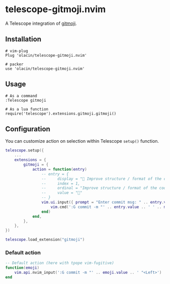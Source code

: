 # telescope-gitmoji.nvim

A Telescope integration of [gitmoji](https://gitmoji.dev/).

## Installation

```
# vim-plug
Plug 'olacin/telescope-gitmoji.nvim'

# packer
use 'olacin/telescope-gitmoji.nvim'
```

## Usage

```
# As a command
:Telescope gitmoji

# As a lua function
require('telescope').extensions.gitmoji.gitmoji()
```

## Configuration

You can customize action on selection within Telescope `setup()` function.

```lua
telescope.setup({
    ...
    extensions = {
        gitmoji = {
            action = function(entry)
                -- entry = {
                --     display = "🎨 Improve structure / format of the code.",
                --     index = 1,
                --     ordinal = "Improve structure / format of the code.",
                --     value = "🎨"
                -- }
                vim.ui.input({ prompt = "Enter commit msg: " .. entry.value .. " "}, function(msg)
                    vim.cmd(':G commit -m "' .. entry.value .. ' ' .. msg .. '"')
                end)
            end,
        },
    },
})

telescope.load_extension("gitmoji")
```

### Default action

```lua
-- Default action (here with tpope vim-fugitive)
function(emoji)
    vim.api.nvim_input(':G commit -m "' .. emoji.value .. ' "<Left>')
end
```
